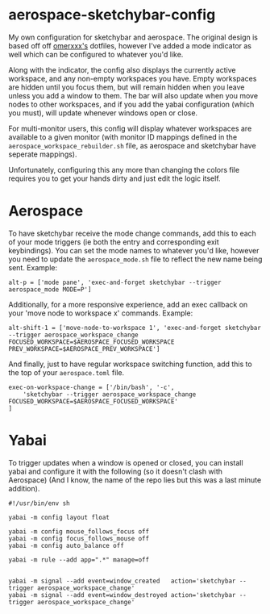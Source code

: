 # aerospace-sketchybar-config
My own configuration for sketchybar and aerospace. The original design is based off off [omerxxx's](https://github.com/omerxx/dotfiles) dotfiles, however I've added a mode indicator as well which can be configured to whatever you'd like.

Along with the indicator, the config also displays the currently active workspace, and any non-empty workspaces you have. Empty workspaces are hidden until you focus them, but will remain hidden when you leave unless you add a window to them. The bar will also update when you move nodes to other workspaces, and if you add the yabai configuration (which you must), will update whenever windows open or close.

For multi-monitor users, this config will display whatever workspaces are available to a given monitor (with monitor ID mappings defined in the `aerospace_workspace_rebuilder.sh` file, as aerospace and sketchybar have seperate mappings).

Unfortunately, configuring this any more than changing the colors file requires you to get your hands dirty and just edit the logic itself.


# Aerospace

To have sketchybar receive the mode change commands, add this to each of your mode triggers (ie both the entry and corresponding exit keybindings).
You can set the mode names to whatever you'd like, however you need to update the `aerospace_mode.sh` file to reflect the new name being sent.
Example:

```
alt-p = ['mode pane', 'exec-and-forget sketchybar --trigger aerospace_mode MODE=P']
```

Additionally, for a more responsive experience, add an exec callback on your 'move node to workspace x' commands.
Example:

```
alt-shift-1 = ['move-node-to-workspace 1', 'exec-and-forget sketchybar --trigger aerospace_workspace_change FOCUSED_WORKSPACE=$AEROSPACE_FOCUSED_WORKSPACE PREV_WORKSPACE=$AEROSPACE_PREV_WORKSPACE']
```

And finally, just to have regular workspace switching function, add this to the top of your `aerospace.toml` file.

```
exec-on-workspace-change = ['/bin/bash', '-c',
    'sketchybar --trigger aerospace_workspace_change FOCUSED_WORKSPACE=$AEROSPACE_FOCUSED_WORKSPACE'
]
```

# Yabai
To trigger updates when a window is opened or closed, you can install yabai and configure it with the following (so it doesn't clash with Aerospace)
(And I know, the name of the repo lies but this was a last minute addition).

```
#!/usr/bin/env sh

yabai -m config layout float

yabai -m config mouse_follows_focus off
yabai -m config focus_follows_mouse off
yabai -m config auto_balance off

yabai -m rule --add app=".*" manage=off


yabai -m signal --add event=window_created   action='sketchybar --trigger aerospace_workspace_change'
yabai -m signal --add event=window_destroyed action='sketchybar --trigger aerospace_workspace_change'
```
